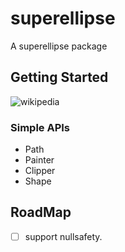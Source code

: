 # superellipse

A superellipse package

## Getting Started

![wikipedia](https://wikimedia.org/api/rest_v1/media/math/render/svg/2b21da32fe407ff5714620b26c50343d21afed15)

### Simple APIs

* Path
* Painter
* Clipper
* Shape

## RoadMap

* [ ] support nullsafety.
